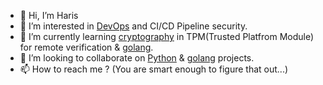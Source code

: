 - 👋 Hi, I’m Haris
- 👀 I’m interested in [DevOps](https://about.gitlab.com/topics/devops/) and CI/CD Pipeline security.
- 🌱 I’m currently learning [cryptography](https://wikiless.org/wiki/Cryptographic_hash_function?lang=en) in TPM(Trusted Platfrom Module) for remote verification & [golang](https://go.dev/).
- 💞️ I’m looking to collaborate on [Python](https://www.python.org/) & [golang](https://go.dev/) projects.
- 📫 How to reach me ? (You are smart enough to figure that out...)

<!---
harris012/harris012 is a ✨ special ✨ repository because its `README.md` (this file) appears on your GitHub profile.
You can click the Preview link to take a look at your changes.
--->
